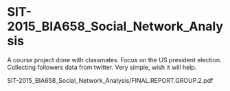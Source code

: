 # SIT-2015_BIA658_Social_Network_Analysis
A course project done with classmates. Focus on the US president election. Collecting followers data from twitter. 
Very simple, wish it will help. 

SIT-2015_BIA658_Social_Network_Analysis/FINAL.REPORT.GROUP.2.pdf
